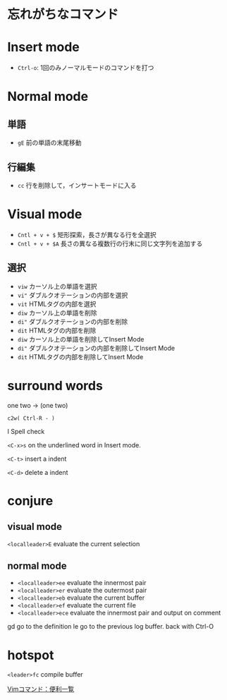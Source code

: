 # 忘れがちなコマンド

# Insert mode

- `Ctrl-o`: 1回のみノーマルモードのコマンドを打つ

# Normal mode

## 単語

- `gE` 前の単語の末尾移動

## 行編集

- `cc` 行を削除して，インサートモードに入る

# Visual mode

- `Cntl + v + $` 矩形探索，長さが異なる行を全選択
- `Cntl + v + $A` 長さの異なる複数行の行末に同じ文字列を追加する

## 選択

- `viw` カーソル上の単語を選択
- `vi"` ダブルクオテーションの内部を選択
- `vit` HTMLタグの内部を選択
- `diw` カーソル上の単語を削除
- `di"` ダブルクオテーションの内部を削除
- `dit` HTMLタグの内部を削除
- `diw` カーソル上の単語を削除してInsert Mode
- `di"` ダブルクオテーションの内部を削除してInsert Mode
- `dit` HTMLタグの内部を削除してInsert Mode

# surround words

one two -> (one two)

`c2w( Ctrl-R - )`

I Spell check

`<C-x>s` on the underlined word in Insert mode.

`<C-t>` insert a indent

`<C-d>` delete a indent

# <Plug> conjure


## visual mode

`<localleader>E` evaluate the current selection


## normal mode

- `<localleader>ee`  evaluate the innermost pair
- `<localleader>er`  evaluate the outermost pair
- `<localleader>eb`  evaluate the current buffer
- `<localleader>ef`  evaluate the current file
- `<localleader>ece` evaluate the innermost pair and output on comment

<localleader>gd  go to the definition
<localleader>le  go to the previous log buffer. back with Ctrl-O

# <Plug> hotspot
`<leader>fc` compile buffer

[Vimコマンド：便利一覧](https://qiita.com/iwaseasahi/items/f536bb3772d2fad5e03c)
